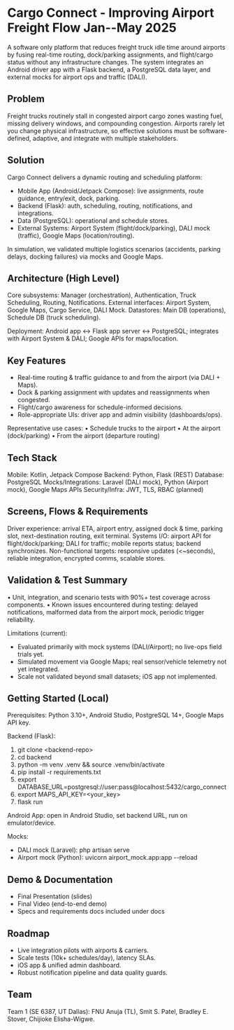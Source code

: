 # Cargo Connect - Improving Airport Freight Flow        Jan--May 2025 
A software only platform that reduces
freight truck idle time around airports by fusing real-time routing,
dock/parking assignments, and flight/cargo status without any
infrastructure changes. The system integrates an Android driver app with
a Flask backend, a PostgreSQL data layer, and external mocks for airport
ops and traffic (DALI).

## Problem

Freight trucks routinely stall in congested airport cargo
zones wasting fuel, missing delivery windows, and compounding
congestion. Airports rarely let you change physical infrastructure, so
effective solutions must be software-defined, adaptive, and integrate
with multiple stakeholders.

## Solution

Cargo Connect delivers a dynamic routing and scheduling platform:
- Mobile App (Android/Jetpack Compose): live assignments, route
guidance, entry/exit, dock, parking.
- Backend (Flask): auth, scheduling, routing, notifications, and
integrations.
- Data (PostgreSQL): operational and schedule stores.
- External Systems: Airport System (flight/dock/parking), DALI mock
(traffic), Google Maps (location/routing).

In simulation, we validated multiple logistics scenarios (accidents,
parking delays, docking failures) via mocks and Google Maps.

## Architecture (High Level)

Core subsystems: Manager (orchestration), Authentication, Truck
Scheduling, Routing, Notifications.
External interfaces: Airport System, Google Maps, Cargo Service, DALI
Mock.
Datastores: Main DB (operations), Schedule DB (truck scheduling).

Deployment: Android app ↔ Flask app server ↔ PostgreSQL; integrates with
Airport System & DALI; Google APIs for maps/location.

## Key Features

- Real-time routing & traffic guidance to and from the airport (via
DALI + Maps).
- Dock & parking assignment with updates and reassignments when
congested.
- Flight/cargo awareness for schedule-informed decisions.
- Role-appropriate UIs: driver app and admin visibility
(dashboards/ops).

Representative use cases:
• Schedule trucks to the airport
• At the airport (dock/parking)
• From the airport (departure routing)

## Tech Stack

Mobile: Kotlin, Jetpack Compose
Backend: Python, Flask (REST)
Database: PostgreSQL
Mocks/Integrations: Laravel (DALI mock), Python (Airport mock), Google
Maps APIs
Security/Infra: JWT, TLS, RBAC (planned)

## Screens, Flows & Requirements

Driver experience: arrival ETA, airport entry, assigned dock & time,
parking slot, next-destination routing, exit terminal.
Systems I/O: airport API for flight/dock/parking; DALI for traffic;
mobile reports status; backend synchronizes.
Non-functional targets: responsive updates (\<\~seconds), reliable
integration, encrypted comms, scalable stores.

## Validation & Test Summary

• Unit, integration, and scenario tests with 90%+ test coverage across
components.
• Known issues encountered during testing: delayed notifications,
malformed data from the airport mock, periodic trigger reliability.

Limitations (current):
- Evaluated primarily with mock systems (DALI/Airport); no live-ops
field trials yet.
- Simulated movement via Google Maps; real sensor/vehicle telemetry not
yet integrated.
- Scale not validated beyond small datasets; iOS app not implemented.

## Getting Started (Local)

Prerequisites: Python 3.10+, Android Studio, PostgreSQL 14+, Google Maps
API key.

Backend (Flask):
1. git clone <backend-repo\>
2. cd backend
3. python -m venv .venv && source .venv/bin/activate
4. pip install -r requirements.txt
5. export
DATABASE_URL=postgresql://user:pass@localhost:5432/cargo_connect
6. export MAPS_API_KEY=<your_key\>
7. flask run

Android App: open in Android Studio, set backend URL, run on
emulator/device.

Mocks:
- DALI mock (Laravel): php artisan serve
- Airport mock (Python): uvicorn airport_mock.app:app \--reload

## Demo & Documentation

- Final Presentation (slides)
- Final Video (end-to-end demo)
- Specs and requirements docs included under docs

## Roadmap

- Live integration pilots with airports & carriers.
- Scale tests (10k+ schedules/day), latency SLAs.
- iOS app & unified admin dashboard.
- Robust notification pipeline and data quality guards.

## Team

Team 1 (SE 6387, UT Dallas): FNU Anuja (TL), Smit S. Patel, Bradley E.
Stover, Chijioke Elisha-Wigwe.


